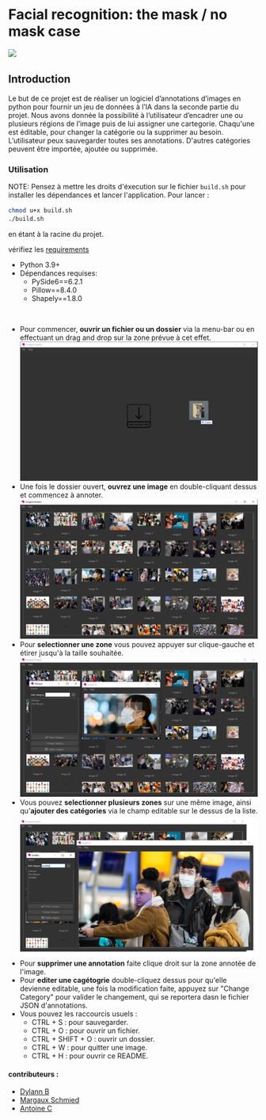 

# Facial recognition: the mask / no mask case

![](ressources/readmeImages/imageAnnotator.gif)
## Introduction
Le but de ce projet est de réaliser un logiciel d’annotations d’images en
python pour fournir un jeu de données à l’IA dans la seconde partie du projet.
Nous avons donnée la possibilité à l’utilisateur d’encadrer une
ou plusieurs régions de l’image puis de lui assigner une cartegorie. Chaqu'une est éditable, 
pour changer la catégorie ou la supprimer au besoin. L’utilisateur
peux sauvegarder toutes ses annotations. D'autres catégories
peuvent être importée, ajoutée ou supprimée.


### Utilisation
NOTE: Pensez à mettre les droits d'éxecution sur le fichier `build.sh` pour installer les dépendances et lancer l'application.
Pour lancer : 
```bash
chmod u+x build.sh
./build.sh
``` 
en étant à la racine du projet.

vérifiez les [requirements](requirements.txt)
  - Python 3.9+
  - Dépendances requises:
    - PySide6==6.2.1
    - Pillow==8.4.0 
    - Shapely==1.8.0
  
 
  - Pour commencer, **ouvrir un fichier ou un dossier** via la menu-bar ou en effectuant un drag and drop sur la zone prévue à cet effet.
![](ressources/readmeImages/dragndropAPP.png)
  - Une fois le dossier ouvert, **ouvrez une image** en double-cliquant dessus et commencez à annoter. 
![](ressources/readmeImages/open.png)
  - Pour **selectionner une zone** vous pouvez appuyer sur clique-gauche et étirer jusqu'à la taille souhaitée. 
![](ressources/readmeImages/annotation.png)
  - Vous pouvez **selectionner plusieurs zones** sur une même image, ainsi qu'**ajouter des catégories** via le champ editable sur le dessus de la liste.
![](ressources/readmeImages/multi.png)
  - Pour **supprimer une annotation** faite clique droit sur la zone annotée de l'image.
  - Pour **editer une cagétogrie** double-cliquez dessus pour qu'elle devienne editable, une fois la modification faite, appuyez sur "Change Category" pour valider le changement, qui se reportera dasn le fichier JSON d'annotations.
  - Vous pouvez les raccourcis usuels : 
      - CTRL + S : pour sauvegarder.
      - CTRL + O : pour ouvrir un fichier.
      - CTRL + SHIFT + O : ouvrir un dossier.
      - CTRL + W : pour quitter une image.
      - CTRL + H : pour ouvrir ce README.


#### contributeurs :
- [Dylann B](https://github.com/takitsu21)
- [Margaux Schmied](https://github.com/margauxschmied)
- [Antoine C](https://github.com/MonsieurCo)

